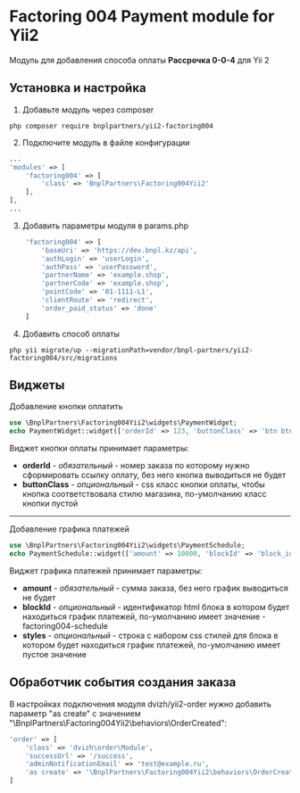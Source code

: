 Factoring 004 Payment module for Yii2
======
Модуль для добавления способа оплаты __Рассрочка 0-0-4__ для Yii 2

Установка и настройка
------
1. Добавьте модуль через composer
```shell
php composer require bnplpartners/yii2-factoring004
```
2. Подключите модуль в файле конфигурации
```php
...
'modules' => [
    'factoring004' => [
        'class' => 'BnplPartners\Factoring004Yii2'
    ],
],
...
```
3. Добавить параметры модуля в params.php
```php
    'factoring004' => [
        'baseUri' => 'https://dev.bnpl.kz/api',
        'authLogin' => 'userLogin',
        'authPass' => 'userPassword',
        'partnerName' => 'example.shop',
        'partnerCode' => 'example.shop',
        'pointCode' => '01-1111-L1',
        'clientRoute' => 'redirect',
        'order_paid_status' => 'done'
    ]
```
4. Добавить способ оплаты
```shell
php yii migrate/up --migrationPath=vendor/bnpl-partners/yii2-factoring004/src/migrations
```
Виджеты
------
Добавление кнопки оплатить
```php
use \BnplPartners\Factoring004Yii2\widgets\PaymentWidget;
echo PaymentWidget::widget(['orderId' => 123, 'buttonClass' => 'btn btn-success']);
```
Виджет кнопки оплаты принимает параметры:
- __orderId__ - _обязательный_ -  номер заказа по которому нужно сформировать ссылку оплату, без него кнопка выводиться не будет
- __buttonClass__ - _опциональный_ - css класс кнопки оплаты, чтобы кнопка соответствовала стилю магазина, по-умолчанию класс кнопки пустой

------
Добавление графика платежей
```php
use \BnplPartners\Factoring004Yii2\widgets\PaymentSchedule;
echo PaymentSchedule::widget(['amount' => 10000, 'blockId' => 'block_id', 'styles' => 'margin-left:50px']);
```
Виджет графика платежей принимает параметры:
- __amount__ - _обязательный_ -  сумма заказа, без него график выводиться не будет
- __blockId__ - _опциональный_ - идентификатор html блока в котором будет находиться график платежей, по-умолчанию имеет значение - factoring004-schedule
- __styles__ - _опциональный_ - строка с набором css стилей для блока в котором будет находиться график платежей, по-умолчанию имеет пустое значение

Обработчик события создания заказа
-----------
В настройках подключения модуля dvizh/yii2-order нужно добавить параметр "as create" с значением "\BnplPartners\Factoring004Yii2\behaviors\OrderCreated":
```php
'order' => [
    'class' => 'dvizh\order\Module',
    'successUrl' => '/success',
    'adminNotificationEmail' => 'test@example.ru',
    'as create' => '\BnplPartners\Factoring004Yii2\behaviors\OrderCreated',
]